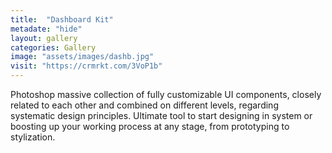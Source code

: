 ```yaml
---
title:  "Dashboard Kit"
metadate: "hide"
layout: gallery
categories: Gallery
image: "assets/images/dashb.jpg"
visit: "https://crmrkt.com/3VoP1b"
---
```

Photoshop massive collection of fully customizable UI components, closely related to each other and combined on different levels, regarding systematic design principles. Ultimate tool to start designing in system or boosting up your working process at any stage, from prototyping to stylization.
